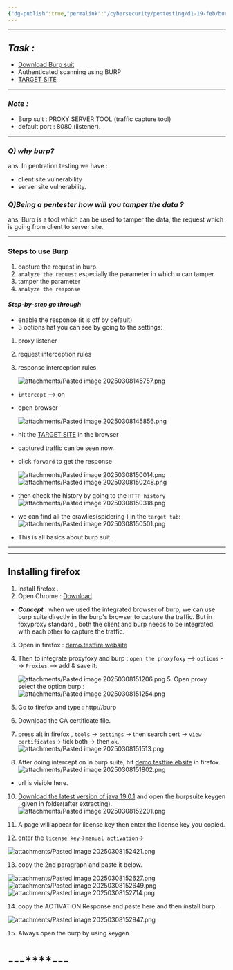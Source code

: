 ```yaml
---
{"dg-publish":true,"permalink":"/cybersecurity/pentesting/d1-19-feb/burp-suit/"}
---
```


---
## *Task :*
 
- [Download Burp suit](https://portswigger.net/burp/releases/professional-community-2025-1-1)
- Authenticated scanning using BURP
- [TARGET SITE]([http://testphp.vulnweb.com/](http://testphp.vulnweb.com/))

---
### *Note :*
- Burp suit :  PROXY SERVER TOOL (traffic capture tool)
- default port : 8080 (listener).

---
### *Q) why burp?*
ans:
In pentration testing we have :
- client site vulnerability
- server site vulnerability.

### *Q)Being a pentester how will you tamper the data ?*
ans:
Burp is a tool which can be used to tamper the data, the request which
is going from client to server site.

---

### **Steps to use Burp**

1. capture the request in burp.
2. `analyze the request` especially the parameter in which u can tamper
3. tamper the parameter
4. `analyze the response`

#### *Step-by-step go through*
- enable the response (it is off by default)
- 3 options hat you can see by going to the settings:
1. proxy listener
2. request interception rules
3. response interception rules

   ![attachments/Pasted image 20250308145757.png](/img/user/Cybersecurity/Pentesting/D1_19%20Feb/attachments/Pasted%20image%2020250308145757.png)
- `intercept` --> on
- open browser

  ![attachments/Pasted image 20250308145856.png](/img/user/Cybersecurity/Pentesting/D1_19%20Feb/attachments/Pasted%20image%2020250308145856.png)
 - hit the [TARGET SITE]([http://testphp.vulnweb.com/](http://testphp.vulnweb.com/)) in the browser
 - captured traffic can be seen now.
 - click `forward` to get the response
 
   ![attachments/Pasted image 20250308150014.png](/img/user/Cybersecurity/Pentesting/D1_19%20Feb/attachments/Pasted%20image%2020250308150014.png)
   ![attachments/Pasted image 20250308150248.png](/img/user/Cybersecurity/Pentesting/D1_19%20Feb/attachments/Pasted%20image%2020250308150248.png)


 - then check the history by going to the `HTTP history`
   ![attachments/Pasted image 20250308150318.png](/img/user/Cybersecurity/Pentesting/D1_19%20Feb/attachments/Pasted%20image%2020250308150318.png)

- we can find all the crawlies(spidering ) in the `target tab`:
  ![attachments/Pasted image 20250308150501.png](/img/user/Cybersecurity/Pentesting/D1_19%20Feb/attachments/Pasted%20image%2020250308150501.png)
- This is all basics about burp suit.

---
---
## **Installing firefox**

1. Install firefox .
2. Open Chrome : [Download](https://addons.mozilla.org/en-US/firefox/addon/foxyproxy-standard/).

- ***Concept*** : when we used the integrated browser of burp, we can use burp suite directly in the burp's browser to capture the traffic. But in foxyproxy standard , both the client and burp needs to be integrated with each other to capture the traffic.
3. Open in firefox : [demo.testfire website](https://demo.testfire.net/)
4. Then to integrate proxyfoxy and burp :
    `open the proxyfoxy` --> `options` --> `Proxies` --> add & save it:

   ![attachments/Pasted image 20250308151206.png](/img/user/Cybersecurity/Pentesting/D1_19%20Feb/attachments/Pasted%20image%2020250308151206.png)
   5. Open proxy select the option burp :
   ![attachments/Pasted image 20250308151254.png](/img/user/Cybersecurity/Pentesting/D1_19%20Feb/attachments/Pasted%20image%2020250308151254.png)

6. Go to firefox and type : http://burp
7. Download the CA certificate file.
8. press alt in firefox , `tools` -> `settings` -> then search cert -> `view certificates`-> tick both -> then `ok`.
   ![attachments/Pasted image 20250308151513.png](/img/user/Cybersecurity/Pentesting/D1_19%20Feb/attachments/Pasted%20image%2020250308151513.png)
9. After doing intercept on in burp suite, hit [demo.testfire ebsite](https://demo.testfire.net/) in firefox.
   ![attachments/Pasted image 20250308151802.png](/img/user/Cybersecurity/Pentesting/D1_19%20Feb/attachments/Pasted%20image%2020250308151802.png)
- url is visible here.

10. [Download the latest version of java 19.0.1](https://www.oracle.com/java/technologies/javase/jdk19-archive-downloads.html) and open the burpsuite keygen , given in folder(after extracting).
   ![attachments/Pasted image 20250308152201.png](/img/user/Cybersecurity/Pentesting/D1_19%20Feb/attachments/Pasted%20image%2020250308152201.png)
   
 11. A page will appear for license key then enter the license key you copied.
 12. enter the `license key`->`manual activation`->

![attachments/Pasted image 20250308152421.png](/img/user/Cybersecurity/Pentesting/D1_19%20Feb/attachments/Pasted%20image%2020250308152421.png)

13.  copy the 2nd paragraph and paste it below.

![attachments/Pasted image 20250308152627.png](/img/user/Cybersecurity/Pentesting/D1_19%20Feb/attachments/Pasted%20image%2020250308152627.png)
![attachments/Pasted image 20250308152649.png](/img/user/Cybersecurity/Pentesting/D1_19%20Feb/attachments/Pasted%20image%2020250308152649.png)
![attachments/Pasted image 20250308152714.png](/img/user/Cybersecurity/Pentesting/D1_19%20Feb/attachments/Pasted%20image%2020250308152714.png)

14. copy the ACTIVATION Response and paste here and then install burp.

![attachments/Pasted image 20250308152947.png](/img/user/Cybersecurity/Pentesting/D1_19%20Feb/attachments/Pasted%20image%2020250308152947.png)

15. Always open the burp by using keygen.



#                                       ---****---
